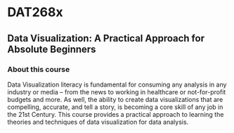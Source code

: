 # DAT268x
## Data Visualization: A Practical Approach for Absolute Beginners

### About this course

Data Visualization literacy is fundamental for consuming any analysis in any industry or media – from the news to working in healthcare or not-for-profit budgets and more. As well, the ability to create data visualizations that are compelling, accurate, and tell a story, is becoming a core skill of any job in the 21st Century. This course provides a practical approach to learning the theories and techniques of data visualization for data analysis.
